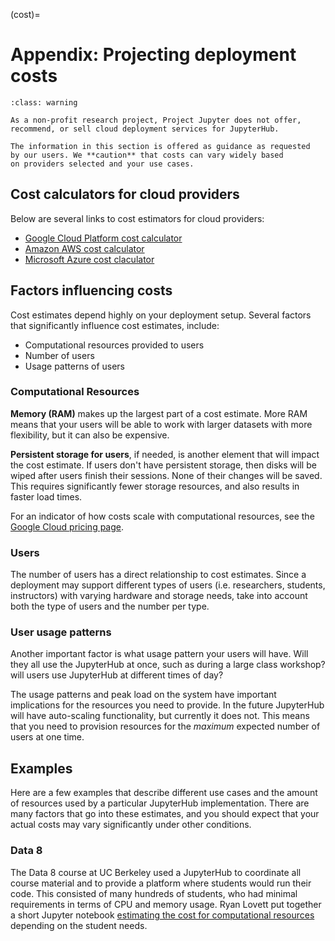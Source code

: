 (cost)=

# Appendix: Projecting deployment costs

```{admonition} Clarification on cost projections
:class: warning

As a non-profit research project, Project Jupyter does not offer,
recommend, or sell cloud deployment services for JupyterHub.

The information in this section is offered as guidance as requested
by our users. We **caution** that costs can vary widely based
on providers selected and your use cases.
```

## Cost calculators for cloud providers

Below are several links to cost estimators for cloud providers:

* [Google Cloud Platform cost calculator](<https://cloud.google.com/products/calculator/>)
* [Amazon AWS cost calculator](<https://calculator.s3.amazonaws.com/index.html>)
* [Microsoft Azure cost claculator](<https://azure.microsoft.com/en-us/pricing/calculator/>)

## Factors influencing costs

Cost estimates depend highly on your deployment setup. Several factors that
significantly influence cost estimates, include:

- Computational resources provided to users
- Number of users
- Usage patterns of users

### Computational Resources

**Memory (RAM)** makes up the largest part of a cost estimate. More RAM means
that your users will be able to work with larger datasets with more
flexibility, but it can also be expensive.

**Persistent storage for users**, if needed, is another element that will impact
the cost estimate. If users don't have persistent storage, then disks will be
wiped after users finish their sessions. None of their changes will be saved.
This requires significantly fewer storage resources, and also results in faster
load times.

For an indicator of how costs scale with computational resources, see the
[Google Cloud pricing page](<https://cloud.google.com/compute/all-pricing>).

### Users

The number of users has a direct relationship to cost estimates. Since a
deployment may support different types of users (i.e. researchers, students,
instructors) with varying hardware and storage needs, take into account both the
type of users and the number per type.

### User usage patterns

Another important factor is what usage pattern your users will have. Will they
all use the JupyterHub at once, such as during a large class workshop?
will users use JupyterHub at different times of day?

The usage patterns and peak load on the system have important implications for
the resources you need to provide. In the future JupyterHub will have
auto-scaling functionality, but currently it does not. This means that you need
to provision resources for the *maximum* expected number of users at one time.

## Examples

Here are a few examples that describe different use cases and the amount of
resources used by a particular JupyterHub implementation. There are many
factors that go into these estimates, and you should expect that your actual
costs may vary significantly under other conditions.

### Data 8

The Data 8 course at UC Berkeley used a JupyterHub to coordinate all course
material and to provide a platform where students would run their code. This
consisted of many hundreds of students, who had minimal requirements in terms
of CPU and memory usage. Ryan Lovett put together a short Jupyter notebook
[estimating the cost for computational resources][estimating the cost for computational resources] depending on the student
needs.

[estimating the cost for computational resources]: https://github.com/data-8/jupyterhub-k8s/blob/master/docs/cost-estimation/gce_budgeting.ipynb


